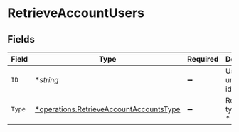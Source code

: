 # RetrieveAccountUsers


## Fields

| Field                                                                                                    | Type                                                                                                     | Required                                                                                                 | Description                                                                                              |
| -------------------------------------------------------------------------------------------------------- | -------------------------------------------------------------------------------------------------------- | -------------------------------------------------------------------------------------------------------- | -------------------------------------------------------------------------------------------------------- |
| `ID`                                                                                                     | **string*                                                                                                | :heavy_minus_sign:                                                                                       | User unique identifier.                                                                                  |
| `Type`                                                                                                   | [*operations.RetrieveAccountAccountsType](../../../pkg/models/operations/retrieveaccountaccountstype.md) | :heavy_minus_sign:                                                                                       | Relation type<br/>* OWNER -                                                                              |